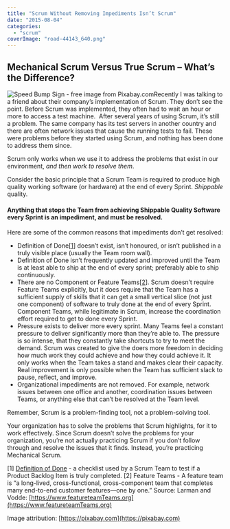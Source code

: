 ```yaml
---
title: "Scrum Without Removing Impediments Isn’t Scrum"
date: "2015-08-04"
categories: 
  - "scrum"
coverImage: "road-44143_640.png"
---
```


## Mechanical Scrum Versus True Scrum – What’s the Difference?

![Speed Bump Sign - free image from Pixabay.com](src/content/blog/scrum-without-removing-impediments-isnt-scrum/images/road-44143_640.png)Recently I was talking to a friend about their company’s implementation of Scrum. They don’t see the point. Before Scrum was implemented, they often had to wait an hour or more to access a test machine.  After several years of using Scrum, it’s still a problem. The same company has its test servers in another country and there are often network issues that cause the running tests to fail. These were problems before they started using Scrum, and nothing has been done to address them since.

Scrum only works when we use it to address the problems that exist in our environment, _and then work to resolve them_.

Consider the basic principle that a Scrum Team is required to produce high quality working software (or hardware) at the end of every Sprint. _Shippable_ quality.

#### Anything that stops the Team from achieving Shippable Quality Software every Sprint is an impediment, and must be resolved.

Here are some of the common reasons that impediments don’t get resolved:

- Definition of Done\[[1](#anchor1)\] doesn’t exist, isn’t honoured, or isn’t published in a truly visible place (usually the Team room wall).
- Definition of Done isn’t frequently updated and improved until the Team is at least able to ship at the end of every sprint; preferably able to ship continuously.
- There are no Component or Feature Teams\[[2](#anchor2)\]. Scrum doesn’t require Feature Teams explicitly, but it does require that the Team has a sufficient supply of skills that it can get a small vertical slice (not just one component) of software to truly done at the end of every Sprint. Component Teams, while legitimate in Scrum, increase the coordination effort required to get to done every Sprint.
- Pressure exists to deliver more every sprint. Many Teams feel a constant pressure to deliver significantly more than they’re able to. The pressure is so intense, that they constantly take shortcuts to try to meet the demand. Scrum was created to give the doers more freedom in deciding how much work they could achieve and how they could achieve it. It only works when the Team takes a stand and makes clear their capacity. Real improvement is only possible when the Team has sufficient slack to pause, reflect, and improve.
- Organizational impediments are not removed. For example, network issues between one office and another, coordination issues between Teams, or anything else that can’t be resolved at the Team level.

Remember, Scrum is a problem-finding tool, not a problem-solving tool.

Your organization has to solve the problems that Scrum highlights, for it to work effectively. Since Scrum doesn’t solve the problems for your organization, you’re not actually practicing Scrum if you don’t follow through and resolve the issues that it finds. Instead, you’re practicing Mechanical Scrum.

\[1\] [Definition of Done](/blog/definition-of-done-user-stories-acceptance-criteria) - a checklist used by a Scrum Team to test if a Product Backlog Item is truly completed. \[2\] Feature Teams - A feature team is “a long-lived, cross-functional, cross-component team that completes many end-to-end customer features—one by one.” Source: Larman and Vodde: [https://www.featureteamTeams.org](https://www.featureteamTeams.org)

Image attribution: [https://pixabay.com](https://pixabay.com)
